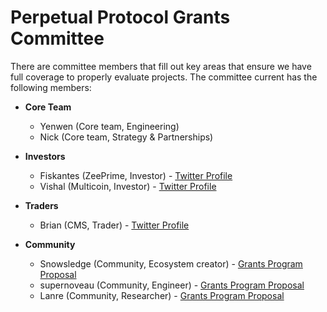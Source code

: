 # Perpetual Protocol Grants Committee

There are committee members that fill out key areas that ensure we have full coverage to properly evaluate projects. The committee current has the following members:

- **Core Team**
  - Yenwen (Core team, Engineering)
  - Nick (Core team, Strategy & Partnerships)

- **Investors**
  - Fiskantes (ZeePrime, Investor) - [Twitter Profile](https://twitter.com/Fiskantes)
  - Vishal (Multicoin, Investor) - [Twitter Profile](https://twitter.com/kankanivishal)

- **Traders**
  - Brian (CMS, Trader) - [Twitter Profile](https://twitter.com/backbooked)

- **Community**
  - Snowsledge (Community, Ecosystem creator) - [Grants Program Proposal](https://gov.perp.fi/t/proposal-grants-program/495/2?u=tongnk)
  - supernoveau (Community, Engineer) - [Grants Program Proposal](https://gov.perp.fi/t/proposal-grants-program/495/5?u=tongnk)
  - Lanre (Community, Researcher) - [Grants Program Proposal](https://gov.perp.fi/t/proposal-grants-program/495/8?u=tongnk)
